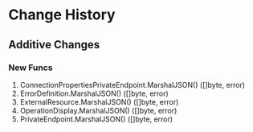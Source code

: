 # Change History

## Additive Changes

### New Funcs

1. ConnectionPropertiesPrivateEndpoint.MarshalJSON() ([]byte, error)
1. ErrorDefinition.MarshalJSON() ([]byte, error)
1. ExternalResource.MarshalJSON() ([]byte, error)
1. OperationDisplay.MarshalJSON() ([]byte, error)
1. PrivateEndpoint.MarshalJSON() ([]byte, error)
